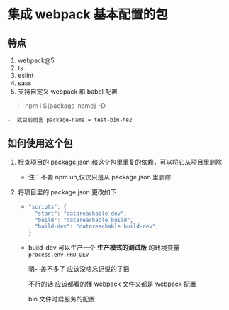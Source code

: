 # 集成 webpack 基本配置的包

## 特点

1. webpack@5
2. ts
3. eslint
4. sass
5. 支持自定义 webpack 和 babel 配置

> npm i ${package-name} -D

    -  就目前而言 package-name = test-bin-he2

## 如何使用这个包

1. 检查项目的 package.json 和这个包里重复的依赖，可以将它从项目里删除
    - 注：不要 npm un,仅仅只是从 package.json 里删除
2. 将项目里的 package.json 更改如下

    - ```javascript
      "scripts": {
      	"start": "datareachable dev",
      	"build": "datareachable build",
      	"build-dev": "datareachable build-dev",
      }
      ```
    - build-dev 可以生产一个 **生产模式的测试版** 的环境变量 `process.env.PRO_DEV`

        嗯~ 差不多了 应该没啥忘记说的了把

        不行的话 应该都看的懂 webpack 文件夹都是 webpack 配置

        bin 文件时启服务的配置
